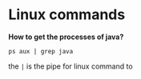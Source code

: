 # Linux commands

**How to get the processes of java?**

```
ps aux | grep java
```

the `|` is the pipe for linux command to 


